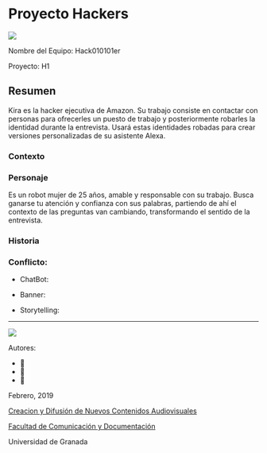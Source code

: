 # Proyecto Hackers


![](https://pbs.twimg.com/profile_images/705223576945700864/FuC-WWlc_400x400.jpg)


Nombre del Equipo: Hack010101er

Proyecto: H1 

## Resumen
Kira es la hacker ejecutiva de Amazon. Su trabajo consiste en contactar con personas para ofrecerles un puesto de trabajo y posteriormente robarles la identidad durante la entrevista. Usará estas identidades robadas para crear versiones personalizadas de su asistente Alexa. 


### Contexto

### Personaje
Es un robot mujer de 25 años, amable y responsable con su trabajo. Busca ganarse tu atención y confianza con sus palabras, partiendo de ahí el contexto de las preguntas van cambiando, transformando el sentido de la entrevista.

### Historia

### Conflicto: 




- ChatBot:  

- Banner:  

- Storytelling: 

------
![](https://upload.wikimedia.org/wikipedia/commons/thumb/6/62/CC-BY-SA-Andere_Wikis_%28v%29.svg/200px-CC-BY-SA-Andere_Wikis_%28v%29.svg.png)


Autores: 
- :man: 
- :woman:
- :woman: 

<!---
Lista completa de emojis de markDown - https://gist.github.com/rxaviers/7360908) 
-->



Febrero, 2019

[Creacion y Difusión de Nuevos Contenidos Audiovisuales](http://utopolis.ugr.es/medialab)

[Facultad de Comunicación y Documentación](http://fcd.ugr.es)

Universidad de Granada
